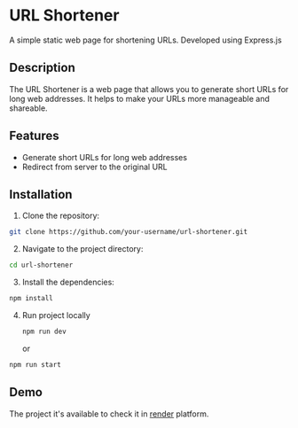 # URL Shortener

A simple static web page for shortening URLs. Developed using Express.js

## Description

The URL Shortener is a web page that allows you to generate short URLs for long web addresses. It helps to make your URLs more manageable and shareable.

## Features

- Generate short URLs for long web addresses
- Redirect from server to the original URL

## Installation

1. Clone the repository:

  ```bash
  git clone https://github.com/your-username/url-shortener.git
  ```

2. Navigate to the project directory:

  ```bash
  cd url-shortener
  ```

3. Install the dependencies:

  ```bash
  npm install
  ```

4. Run project locally
   
   ```bash
   npm run dev
   ```
   or

  ```bash
  npm run start
  ```

  ## Demo

  The project it's available to check it in [render](https://url-shortener-q0f4.onrender.com) platform.
